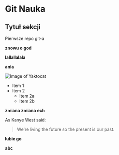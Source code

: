 # Git Nauka

## Tytuł sekcji

Pierwsze repo git-a

**znowu o god**

**lallallalala**

**ania**

![Image of Yaktocat](https://octodex.github.com/images/yaktocat.png)

* Item 1
* Item 2
  * Item 2a
  * Item 2b

**zmiana zmiana ech**

  As Kanye West said:

> We're living the future so
> the present is our past.


**lubie go**

**abc**
